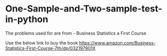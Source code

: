 # One-Sample-and-Two-sample-test-in-python
The problems used for are from - Business Statistics a First Course


Use the below link to buy the book
https://www.amazon.com/Business-Statistics-First-Course-7th/dp/032197901X
